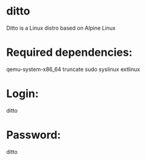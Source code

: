 # ditto
Ditto is a Linux distro based on Alpine Linux
# Required dependencies:
qemu-system-x86_64 truncate sudo syslinux extlinux
# Login:
ditto
# Password:
ditto
